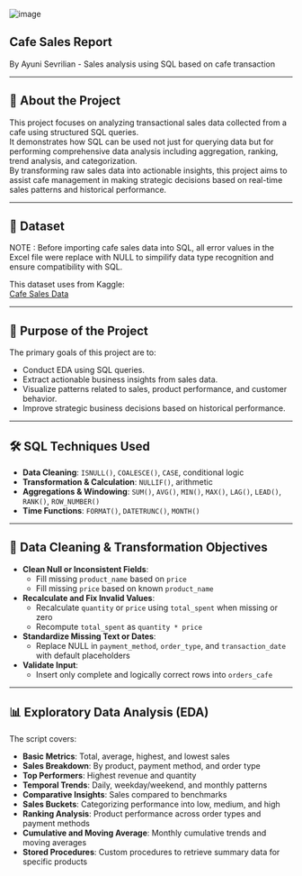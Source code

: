 ![image](https://github.com/user-attachments/assets/d2bf071a-9504-4450-92f8-2a6004538fd9)
## Cafe Sales Report
By Ayuni Sevrilian - Sales analysis using SQL based on cafe transaction


---
## 📘 About the Project

This project focuses on analyzing transactional sales data collected from a cafe using structured SQL queries.  
It demonstrates how SQL can be used not just for querying data but for performing comprehensive data analysis including aggregation, ranking, trend analysis, and categorization.  
By transforming raw sales data into actionable insights, this project aims to assist cafe management in making strategic decisions based on real-time sales patterns and historical performance.

---


## 📂 Dataset
NOTE :
Before importing cafe sales data into SQL, all error values in the Excel file were replace with NULL to simpilify data type
recognition and ensure compatibility with SQL.

This dataset uses from Kaggle:  
[Cafe Sales Data](https://www.kaggle.com/datasets/ahmedmohamed2003/cafe-sales-dirty-data-for-cleaning-training)


---

## 🎯 Purpose of the Project

The primary goals of this project are to:

- Conduct EDA using SQL queries.  
- Extract actionable business insights from sales data.  
- Visualize patterns related to sales, product performance, and customer behavior.  
- Improve strategic business decisions based on historical performance.

---

## 🛠️ SQL Techniques Used

- **Data Cleaning**: `ISNULL()`, `COALESCE()`, `CASE`, conditional logic  
- **Transformation & Calculation**: `NULLIF()`, arithmetic  
- **Aggregations & Windowing**: `SUM()`, `AVG()`, `MIN()`, `MAX()`, `LAG()`, `LEAD()`, `RANK()`, `ROW_NUMBER()`  
- **Time Functions**: `FORMAT()`, `DATETRUNC()`, `MONTH()`

---

## 🧹 Data Cleaning & Transformation Objectives

- **Clean Null or Inconsistent Fields**:
  - Fill missing `product_name` based on `price`
  - Fill missing `price` based on known `product_name`
- **Recalculate and Fix Invalid Values**:
  - Recalculate `quantity` or `price` using `total_spent` when missing or zero
  - Recompute `total_spent` as `quantity * price`
- **Standardize Missing Text or Dates**:
  - Replace NULL in `payment_method`, `order_type`, and `transaction_date` with default placeholders
- **Validate Input**:
  - Insert only complete and logically correct rows into `orders_cafe`

---

## 📊 Exploratory Data Analysis (EDA)

The script covers:

- **Basic Metrics**: Total, average, highest, and lowest sales  
- **Sales Breakdown**: By product, payment method, and order type  
- **Top Performers**: Highest revenue and quantity  
- **Temporal Trends**: Daily, weekday/weekend, and monthly patterns  
- **Comparative Insights**: Sales compared to benchmarks  
- **Sales Buckets**: Categorizing performance into low, medium, and high  
- **Ranking Analysis**: Product performance across order types and payment methods  
- **Cumulative and Moving Average**: Monthly cumulative trends and moving averages  
- **Stored Procedures**: Custom procedures to retrieve summary data for specific products
